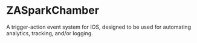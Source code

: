 # ZASparkChamber
A trigger-action event system for IOS, designed to be used for automating analytics, tracking, and/or logging.
